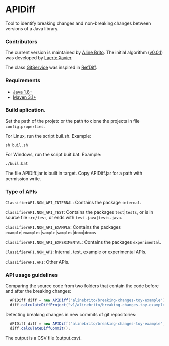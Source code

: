 # APIDiff
Tool to identify breaking changes and non-breaking changes between  versions of a Java library.

### Contributors
The current version is maintained by [Aline Brito](https://github.com/alinebrito). The initial algorithm ([v0.0.1](https://github.com/alinebrito/apidiff/releases/tag/v0.0.1)) was developed by [Laerte Xavier](https://github.com/xavierlaerte). 

The class [GitService](https://github.com/alinebrito/apidiff/blob/master/src/main/java/br/ufmg/dcc/labsoft/apidiff/detect/diff/service/git/GitService.java) was inspired in [RefDiff](https://github.com/aserg-ufmg/RefDiff.git).

### Requirements

* [Java 1.8+](http://www.oracle.com/technetwork/java/javase/downloads/jdk8-downloads-2133151.html)
* [Maven 3.1+](https://maven.apache.org/download.cgi)

### Build aplication.

Set the path of the projetc or the path to clone the projects in file `config.properties`.

For Linux, run the script buil.sh. Example:

```
sh buil.sh
```
For Windows, run the script buit.bat. Example:

```
./buil.bat
```
The file APIDiff.jar is built  in target. Copy APIDiff.jar for a path with permission write.

### Type of APIs

`ClassifierAPI.NON_API_INTERNAL`: Contains the package `internal`.

`ClassifierAPI.NON_API_TEST`: Contains the packages `test`|`tests`, or is in source file `src/test`, or ends with `test.java|tests.java`.

`ClassifierAPI.NON_API_EXAMPLE`: Contains the packages `example`|`examples`|`sample`|`samples`|`demo`|`demos`

`ClassifierAPI.NON_API_EXPERIMENTAL`: Contains the packages `experimental`.

`ClassifierAPI.NON_API`: Internal, test, example or experimental APIs.

`ClassifierAPI.API`: Other APIs.

### API usage guidelines

Comparing the source code from two folders that contain the code before and after the breaking changes:

```java
  APIDiff diff = new APIDiff("alinebrito/breaking-changes-toy-example");
  diff.calculateDiffProject("v1/alinebrito/breaking-changes-toy-example", "v2/alinebrito/breaking-changes-toy-example", ClassifierAPI.API);
```
Detecting breaking changes in new commits of git repositories:
```java
  APIDiff diff = new APIDiff("alinebrito/breaking-changes-toy-example", "https://github.com/alinebrito/breaking-changes-toy-example.git");
  diff.calculateDiffCommit();
```
The output is a CSV file (output.csv).
